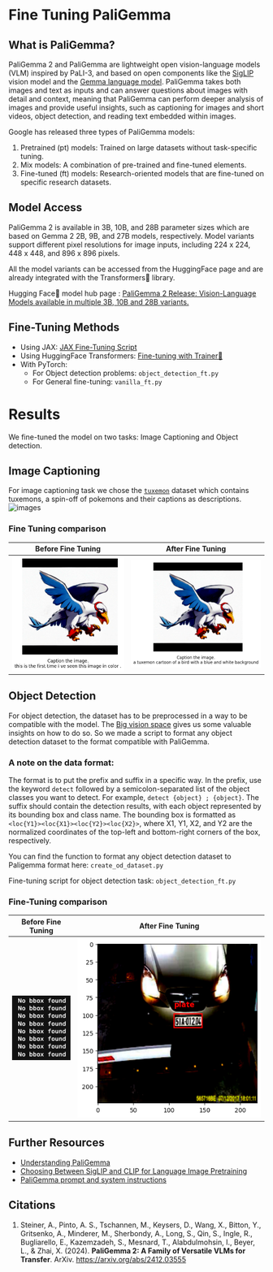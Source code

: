 # Fine Tuning PaliGemma

## What is PaliGemma?

PaliGemma 2 and PaliGemma are lightweight open vision-language models (VLM) inspired by PaLI-3, and based on open components like the [SigLIP](https://arxiv.org/abs/2303.15343) vision model and the [Gemma language model](https://arxiv.org/abs/2403.08295). PaliGemma takes both images and text as inputs and can answer questions about images with detail and context, meaning that PaliGemma can perform deeper analysis of images and provide useful insights, such as captioning for images and short videos, object detection, and reading text embedded within images.

Google has released three types of PaliGemma models:
1. Pretrained (pt) models: Trained on large datasets without task-specific tuning.
2. Mix models: A combination of pre-trained and fine-tuned elements.
3. Fine-tuned (ft) models: Research-oriented models that are fine-tuned on specific research datasets.

## Model Access
PaliGemma 2 is available in 3B, 10B, and 28B parameter sizes which are based on Gemma 2 2B, 9B, and 27B models, respectively. Model variants support different pixel resolutions for image inputs, including 224 x 224, 448 x 448, and 896 x 896 pixels.

All the model variants can be accessed from the HuggingFace page and are already integrated with the Transformers🤗 library. 

Hugging Face🤗 model hub page : [PaliGemma 2 Release: Vision-Language Models available in multiple 3B, 10B and 28B variants.](https://huggingface.co/collections/google/paligemma-2-release-67500e1e1dbfdd4dee27ba48)

## Fine-Tuning Methods

- Using JAX: [JAX Fine-Tuning Script](https://colab.research.google.com/github/google-research/big_vision/blob/main/big_vision/configs/proj/paligemma/finetune_paligemma.ipynb)
- Using HuggingFace Transformers: [Fine-tuning with Trainer🤗](https://huggingface.co/blog/paligemma#using-transformers-1)
- With PyTorch:
  + For Object detection problems: `object_detection_ft.py`
  + For General fine-tuning: `vanilla_ft.py` 

# Results
We fine-tuned the model on two tasks: Image Captioning and Object detection.
## Image Captioning

For image captioning task we chose the [`tuxemon`](https://huggingface.co/datasets/diffusers/tuxemon) dataset which contains tuxemons, a spin-off of pokemons and their captions as descriptions.
![images](https://github.com/user-attachments/assets/34b88424-704b-42d0-b1da-6a6bfac2b780)

### Fine Tuning comparison

| Before Fine Tuning | After Fine Tuning |
|---|---|
| ![image](./assets/image_caption/before.png) | ![image](./assets/image_caption/after.png) |


## Object Detection
For object detection, the dataset has to be preprocessed in a way to be compatible with the model. The [Big vision space](https://huggingface.co/spaces/big-vision/paligemma) gives us some valuable insights on how to do so. So we made a script 
to format any object detection dataset to the format compatible with PaliGemma. 

### A note on the data format: 
The format is to put the prefix and suffix in a specific way. In the prefix, use the keyword `detect` followed by a semicolon-separated list of the object classes you want to detect. For example, `detect {object} ; {object}`. The suffix should contain the detection results, with each object represented by its bounding box and class name. The bounding box is formatted as `<loc{Y1}><loc{X1}><loc{Y2}><loc{X2}>`, where X1, Y1, X2, and Y2 are the normalized coordinates of the top-left and bottom-right corners of the box, respectively.

You can find the function to format any object detection dataset to Paligemma format here: `create_od_dataset.py`

Fine-tuning script for object detection task:  `object_detection_ft.py`

### Fine-Tuning comparison

| Before Fine Tuning | After Fine Tuning |
|---|---|
| ![image](./assets/object_detection/before.png) | ![image](./assets/object_detection/after.png) |

## Further Resources
- [Understanding PaliGemma](https://blog.ritwikraha.dev/understanding-paligemma-in-50-minutes-or-less)
- [Choosing Between SigLIP and CLIP for Language Image Pretraining](https://blog.ritwikraha.dev/choosing-between-siglip-and-clip-for-language-image-pretraining)
- [PaliGemma prompt and system instructions](https://ai.google.dev/gemma/docs/paligemma/prompt-system-instructions)

## Citations 

1. Steiner, A., Pinto, A. S., Tschannen, M., Keysers, D., Wang, X., Bitton, Y., Gritsenko, A., Minderer, M., Sherbondy, A., Long, S., Qin, S., Ingle, R., Bugliarello, E., Kazemzadeh, S., Mesnard, T., Alabdulmohsin, I., Beyer, L., & Zhai, X. (2024). **PaliGemma 2: A Family of Versatile VLMs for Transfer**. ArXiv. https://arxiv.org/abs/2412.03555
